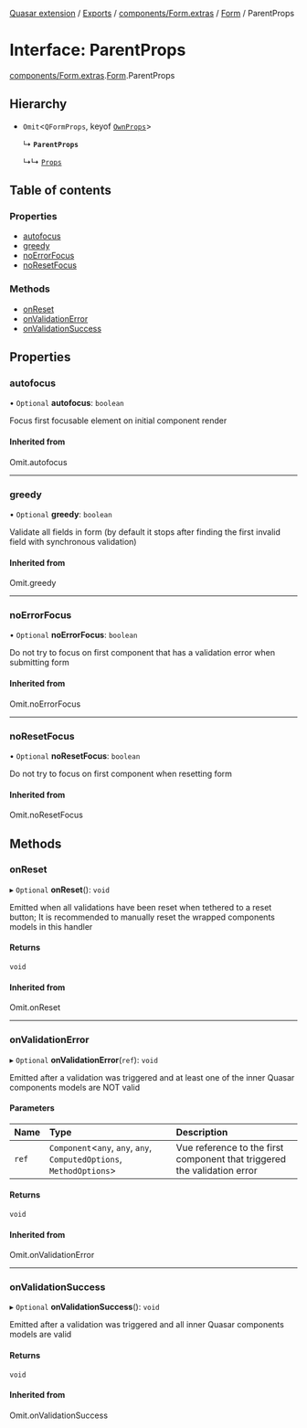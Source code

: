 [Quasar extension](../index.md) / [Exports](../modules.md) / [components/Form.extras](../modules/components_Form_extras.md) / [Form](../modules/components_Form_extras.Form.md) / ParentProps

# Interface: ParentProps

[components/Form.extras](../modules/components_Form_extras.md).[Form](../modules/components_Form_extras.Form.md).ParentProps

## Hierarchy

- `Omit`<`QFormProps`, keyof [`OwnProps`](components_Form_extras.Form.OwnProps.md)\>

  ↳ **`ParentProps`**

  ↳↳ [`Props`](components_Form_extras.Form.Props.md)

## Table of contents

### Properties

- [autofocus](components_Form_extras.Form.ParentProps.md#autofocus)
- [greedy](components_Form_extras.Form.ParentProps.md#greedy)
- [noErrorFocus](components_Form_extras.Form.ParentProps.md#noerrorfocus)
- [noResetFocus](components_Form_extras.Form.ParentProps.md#noresetfocus)

### Methods

- [onReset](components_Form_extras.Form.ParentProps.md#onreset)
- [onValidationError](components_Form_extras.Form.ParentProps.md#onvalidationerror)
- [onValidationSuccess](components_Form_extras.Form.ParentProps.md#onvalidationsuccess)

## Properties

### autofocus

• `Optional` **autofocus**: `boolean`

Focus first focusable element on initial component render

#### Inherited from

Omit.autofocus

___

### greedy

• `Optional` **greedy**: `boolean`

Validate all fields in form (by default it stops after finding the first invalid field with synchronous validation)

#### Inherited from

Omit.greedy

___

### noErrorFocus

• `Optional` **noErrorFocus**: `boolean`

Do not try to focus on first component that has a validation error when submitting form

#### Inherited from

Omit.noErrorFocus

___

### noResetFocus

• `Optional` **noResetFocus**: `boolean`

Do not try to focus on first component when resetting form

#### Inherited from

Omit.noResetFocus

## Methods

### onReset

▸ `Optional` **onReset**(): `void`

Emitted when all validations have been reset when tethered to a reset button; It is recommended to manually reset the wrapped components models in this handler

#### Returns

`void`

#### Inherited from

Omit.onReset

___

### onValidationError

▸ `Optional` **onValidationError**(`ref`): `void`

Emitted after a validation was triggered and at least one of the inner Quasar components models are NOT valid

#### Parameters

| Name | Type | Description |
| :------ | :------ | :------ |
| `ref` | `Component`<`any`, `any`, `any`, `ComputedOptions`, `MethodOptions`\> | Vue reference to the first component that triggered the validation error |

#### Returns

`void`

#### Inherited from

Omit.onValidationError

___

### onValidationSuccess

▸ `Optional` **onValidationSuccess**(): `void`

Emitted after a validation was triggered and all inner Quasar components models are valid

#### Returns

`void`

#### Inherited from

Omit.onValidationSuccess
